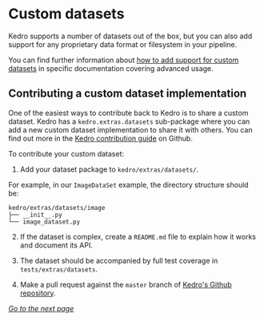 # Custom datasets

Kedro supports a number of datasets out of the box, but you can also add support for any proprietary data format or filesystem in your pipeline.

You can find further information about [how to add support for custom datasets](https://kedro.readthedocs.io/en/stable/07_extend_kedro/03_custom_datasets.html) in specific documentation covering advanced usage.

## Contributing a custom dataset implementation

One of the easiest ways to contribute back to Kedro is to share a custom dataset. Kedro has a `kedro.extras.datasets` sub-package where you can add a new custom dataset implementation to share it with others. You can find out more in the [Kedro contribution guide](https://github.com/quantumblacklabs/kedro/blob/master/CONTRIBUTING.md) on Github.

To contribute your custom dataset:

1. Add your dataset package to `kedro/extras/datasets/`.

For example, in our `ImageDataSet` example, the directory structure should be:

```
kedro/extras/datasets/image
├── __init__.py
└── image_dataset.py
```

2. If the dataset is complex, create a `README.md` file to explain how it works and document its API.

3. The dataset should be accompanied by full test coverage in `tests/extras/datasets`.

4. Make a pull request against the `master` branch of [Kedro's Github repository](https://github.com/quantumblacklabs/kedro).


_[Go to the next page](./14_custom_cli_commands.md)_

